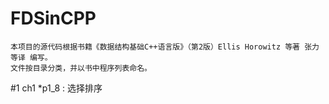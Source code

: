 FDSinCPP
========

	本项目的源代码根据书籍《数据结构基础C++语言版》（第2版）Ellis Horowitz 等著 张力等译 编写。
	文件按目录分类，并以书中程序列表命名。

#1 ch1
*p1_8 : 选择排序
